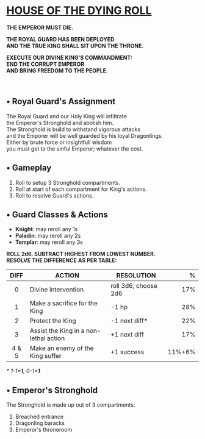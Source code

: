 <!-- <img src="https://raw.githubusercontent.com/roelosaurus/house-of-the-dying-roll/master/cover.jpg" width="425"> -->

# [HOUSE OF THE DYING ROLL](https://raw.githubusercontent.com/roelosaurus/house-of-the-dying-roll/master/cover.jpg)

**THE EMPEROR MUST DIE.**  
  
**THE ROYAL GUARD HAS BEEN DEPLOYED**  
**AND THE TRUE KING SHALL SIT UPON THE THRONE.**  
  
**EXECUTE OUR DIVINE KING'S COMMANDMENT:**  
**END THE CORRUPT EMPEROR**  
**AND BRING FREEDOM TO THE PEOPLE.**  



<br/>



## • Royal Guard's Assignment

The Royal Guard and our Holy King will infiltrate  
the Emperor's Stronghold and abolish him.  
The Stronghold is build to withstand vigorous attacks  
and the Emporer will be well guarded by his loyal Dragonlings.  
Either by brute force or insightfull wisdom  
you must get to the sinful Emperor; whatever the cost.  



## • Gameplay

1. Roll to setup 3 Stronghold compartments.  
2. Roll at start of each compartment for King's actions.  
3. Roll to resolve Guard's actions.



## • Guard Classes & Actions

- **Knight**: may reroll any 1s  
- **Paladin**: may reroll any 2s  
- **Templar**: may reroll any 3s  

**ROLL 2d6. SUBTRACT HIGHEST FROM LOWEST NUMBER.**  
**RESOLVE THE DIFFERENCE AS PER TABLE:**
 
 DIFF |                   ACTION               |    RESOLUTION        |   %
:---: | -------------------------------------- | -------------------  | -----:
  0   | Divine intervention                    | roll 3d6, choose 2d6 |  17%
  1   | Make a sacrifice for the King          | -1 hp                |  28%
  2   | Protect the King                       | -1 next diff*        |  22%
  3   | Assist the King in a non-lethal action | +1 next diff         |  17%
4 & 5 | Make an enemy of the King suffer       | +1 success           | 11%+6% 

*&ast; 1-1=**1**, 0-1=**1***



## • Emperor's Stronghold
 
The Stronghold is made up out of 3 compartments:  
1. Breached entrance  
2. Dragonling baracks  
3. Emperor's throneroom
